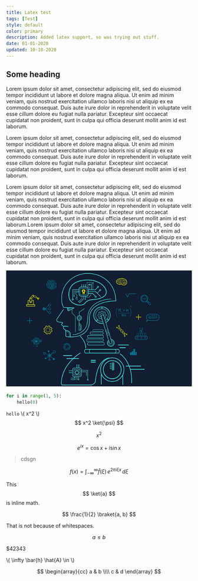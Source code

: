```yaml
---
title: Latex test
tags: [Test]
style: default
color: primary
description: Added latex support, so was trying out stuff.
date: 01-01-2020
updated: 10-10-2020
---
```


## Some heading

Lorem ipsum dolor sit amet, consectetur adipiscing elit, sed do eiusmod tempor incididunt ut labore et dolore magna aliqua. Ut enim ad minim veniam, quis nostrud exercitation ullamco laboris nisi ut aliquip ex ea commodo consequat. Duis aute irure dolor in reprehenderit in voluptate velit esse cillum dolore eu fugiat nulla pariatur. Excepteur sint occaecat cupidatat non proident, sunt in culpa qui officia deserunt mollit anim id est laborum.

Lorem ipsum dolor sit amet, consectetur adipiscing elit, sed do eiusmod tempor incididunt ut labore et dolore magna aliqua. Ut enim ad minim veniam, quis nostrud exercitation ullamco laboris nisi ut aliquip ex ea commodo consequat. Duis aute irure dolor in reprehenderit in voluptate velit esse cillum dolore eu fugiat nulla pariatur. Excepteur sint occaecat cupidatat non proident, sunt in culpa qui officia deserunt mollit anim id est laborum.

Lorem ipsum dolor sit amet, consectetur adipiscing elit, sed do eiusmod tempor incididunt ut labore et dolore magna aliqua. Ut enim ad minim veniam, quis nostrud exercitation ullamco laboris nisi ut aliquip ex ea commodo consequat. Duis aute irure dolor in reprehenderit in voluptate velit esse cillum dolore eu fugiat nulla pariatur. Excepteur sint occaecat cupidatat non proident, sunt in culpa qui officia deserunt mollit anim id est laborum.Lorem ipsum dolor sit amet, consectetur adipiscing elit, sed do eiusmod tempor incididunt ut labore et dolore magna aliqua. Ut enim ad minim veniam, quis nostrud exercitation ullamco laboris nisi ut aliquip ex ea commodo consequat. Duis aute irure dolor in reprehenderit in voluptate velit esse cillum dolore eu fugiat nulla pariatur. Excepteur sint occaecat cupidatat non proident, sunt in culpa qui officia deserunt mollit anim id est laborum.

![Text](../assets/images/projects/face.png "Image")

```python
for i in range(1, 5):
    hello(0)
```

`hello`
\\( x^2 \\)
$$ x^2  \ket{\psi} $$

$$ x^2 $$

$$e^{ix} = \cos{x} + i\sin{x}$$
> cdsgn

$$f(x) = \int_{-\infty}^\infty \hat f(\xi)\,e^{2 \pi i \xi x} \,d\xi$$

This $$ \ket{a} $$ is inline math.

$$ \frac{1}{2} \braket{a, b} $$

That is not because of whitespaces.

$$ a \leq b $$

$42343


\\( \infty   \bar{h} \hat{A} \in \\)

$$
\begin{array}{cc}
a & b \\\\  
c & d
\end{array}
$$